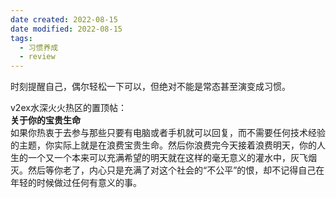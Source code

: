 ```yaml
---
date created: 2022-08-15
date modified: 2022-08-15
tags:
  - 习惯养成
  - review
---
```


时刻提醒自己，偶尔轻松一下可以，但绝对不能是常态甚至演变成习惯。

v2ex水深火火热区的置顶帖：  
**关于你的宝贵生命**  
如果你热衷于去参与那些只要有电脑或者手机就可以回复，而不需要任何技术经验的主题，你实际上就是在浪费宝贵生命。然后你浪费完今天接着浪费明天，你的人生的一个又一个本来可以充满希望的明天就在这样的毫无意义的灌水中，灰飞烟灭。然后等你老了，内心只是充满了对这个社会的“不公平”的恨，却不记得自己在年轻的时候做过任何有意义的事。
